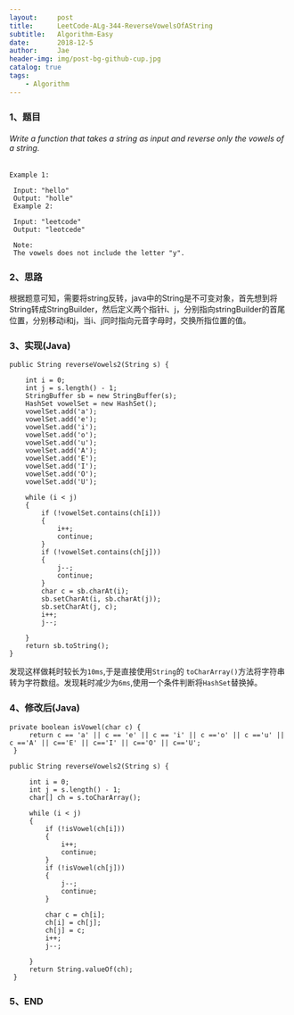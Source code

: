 ```yaml
---
layout:     post
title:      LeetCode-ALg-344-ReverseVowelsOfAString
subtitle:   Algorithm-Easy
date:       2018-12-5
author:     Jae
header-img: img/post-bg-github-cup.jpg
catalog: true
tags:
    - Algorithm
---
```

### 1、题目

###### Write a function that takes a string as input and reverse only the vowels of a string.

    Example 1:

     Input: "hello"
     Output: "holle"
     Example 2:

     Input: "leetcode"
     Output: "leotcede"

     Note:
     The vowels does not include the letter "y".

### 2、思路

根据题意可知，需要将string反转，java中的String是不可变对象，首先想到将String转成StringBuilder，然后定义两个指针i、j，分别指向stringBuilder的首尾位置，分别移动i和j，当i、j同时指向元音字母时，交换所指位置的值。

### 3、实现(Java)

    public String reverseVowels2(String s) {

        int i = 0;
        int j = s.length() - 1;
        StringBuffer sb = new StringBuffer(s);
        HashSet vowelSet = new HashSet();
        vowelSet.add('a');
        vowelSet.add('e');
        vowelSet.add('i');
        vowelSet.add('o');
        vowelSet.add('u');
        vowelSet.add('A');
        vowelSet.add('E');
        vowelSet.add('I');
        vowelSet.add('O');
        vowelSet.add('U');

        while (i < j)
        {
            if (!vowelSet.contains(ch[i]))
            {
                i++;
                continue;
            }
            if (!vowelSet.contains(ch[j]))
            {
                j--;
                continue;
            }
            char c = sb.charAt(i);
            sb.setCharAt(i, sb.charAt(j));
            sb.setCharAt(j, c);
            i++;
            j--;

        }
        return sb.toString();
    }

发现这样做耗时较长为```10ms```,于是直接使用```String```的
```toCharArray()```方法将字符串转为字符数组。发现耗时减少为```6ms```,使用一个条件判断将```HashSet```替换掉。
### 4、修改后(Java)

    private boolean isVowel(char c) {
         return c == 'a' || c == 'e' || c == 'i' || c =='o' || c =='u' || c =='A' || c=='E' || c=='I' || c=='O' || c=='U';
     }

    public String reverseVowels2(String s) {

         int i = 0;
         int j = s.length() - 1;
         char[] ch = s.toCharArray();

         while (i < j)
         {
             if (!isVowel(ch[i]))
             {
                 i++;
                 continue;
             }
             if (!isVowel(ch[j]))
             {
                 j--;
                 continue;
             }

             char c = ch[i];
             ch[i] = ch[j];
             ch[j] = c;
             i++;
             j--;

         }
         return String.valueOf(ch);
     }


### 5、END
